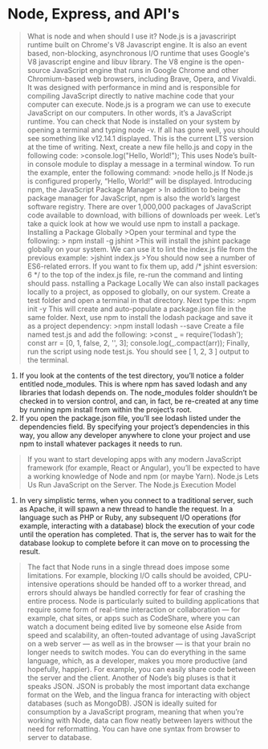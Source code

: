# Node, Express, and API's
  > What is node and when should I use it?
  > Node.js is a javascriript runtime built on Chrome's V8 Javascript engine. It is also an event based, non-blocking, asynchronous I/O runtime that uses Google's V8 javascript engine and libuv library. 
  > The V8 engine is the open-source JavaScript engine that runs in Google Chrome and other Chromium-based web browsers, including Brave, Opera, and Vivaldi. It was designed with performance in mind and is responsible for compiling JavaScript directly to native machine code that your computer can execute.
  > Node.js is a program we can use to execute JavaScript on our computers. In other words, it’s a JavaScript runtime.
  > You can check that Node is installed on your system by opening a terminal and typing node -v. If all has gone well, you should see something like v12.14.1 displayed. This is the current LTS version at the time of writing.
  > Next, create a new file hello.js and copy in the following code:
    >console.log("Hello, World!");
  >This uses Node’s built-in console module to display a message in a terminal window. To run the example, enter the following command:
    >node hello.js
  > If Node.js is configured properly, “Hello, World!” will be displayed.
  > Introducing npm, the JavaScript Package Manager
    > In addition to being the package manager for JavaScript, npm is also the world’s largest software registry. There are over 1,000,000 packages of JavaScript code available to download, with billions of downloads per week. Let’s take a quick look at how we would use npm to install a package.
  >Installing a Package Globally
    >Open your terminal and type the following:
      > npm install -g jshint
    >This will install the jshint package globally on your system. We can use it to lint the index.js file from the previous example:
      >jshint index.js
    >You should now see a number of ES6-related errors. If you want to fix them up, add /* jshint esversion: 6 */ to the top of the index.js file, re-run the command and linting should pass.
    nstalling a Package Locally
  > We can also install packages locally to a project, as opposed to globally, on our system. Create a test folder and open a terminal in that directory. Next type this:
    >npm init -y
  >This will create and auto-populate a package.json file in the same folder. Next, use npm to install the lodash package and save it as a project dependency:
    >npm install lodash --save
  >Create a file named test.js and add the following:
    >const _ = require('lodash');
    const arr = [0, 1, false, 2, '', 3];
    console.log(_.compact(arr));
  >Finally, run the script using node test.js. You should see [ 1, 2, 3 ] output to the terminal.
  1. If you look at the contents of the test directory, you’ll notice a folder entitled node_modules. This is where npm has saved lodash and any libraries that lodash depends on. The node_modules folder shouldn’t be checked in to version control, and can, in fact, be re-created at any time by running npm install from within the project’s root.
  1. If you open the package.json file, you’ll see lodash listed under the dependencies field. By specifying your project’s dependencies in this way, you allow any developer anywhere to clone your project and use npm to install whatever packages it needs to run.
  > If you want to start developing apps with any modern JavaScript framework (for example, React or Angular), you’ll be expected to have a working knowledge of Node and npm (or maybe Yarn).
  > Node.js Lets Us Run JavaScript on the Server.
  > The Node.js Execution Model
  1. In very simplistic terms, when you connect to a traditional server, such as Apache, it will spawn a new thread to handle the request. In a language such as PHP or Ruby, any subsequent I/O operations (for example, interacting with a database) block the execution of your code until the operation has completed. That is, the server has to wait for the database lookup to complete before it can move on to processing the result.
  > The fact that Node runs in a single thread does impose some limitations. For example, blocking I/O calls should be avoided, CPU-intensive operations should be handed off to a worker thread, and errors should always be handled correctly for fear of crashing the entire process.
  > Node is particularly suited to building applications that require some form of real-time interaction or collaboration — for example, chat sites, or apps such as CodeShare, where you can watch a document being edited live by someone else
  > Aside from speed and scalability, an often-touted advantage of using JavaScript on a web server — as well as in the browser — is that your brain no longer needs to switch modes. You can do everything in the same language, which, as a developer, makes you more productive (and hopefully, happier). For example, you can easily share code between the server and the client.
  > Another of Node’s big pluses is that it speaks JSON. JSON is probably the most important data exchange format on the Web, and the lingua franca for interacting with object databases (such as MongoDB). JSON is ideally suited for consumption by a JavaScript program, meaning that when you’re working with Node, data can flow neatly between layers without the need for reformatting. You can have one syntax from browser to server to database.
  